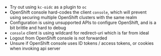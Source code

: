 * Try out using `kc-oidc` as a plugin to `oc`
* OpenShift console hard-codes the client `console`, which will prevent using securing multiple OpenShift clusters with the same realm
* Configuration is using unsupported APIs to configure OpenShift, and is a bit brittle and hard to debug
* `console` client is using wildcard for redirect-uri which is far from ideal
* Logout from OpenShift console is not forwarded
* Unsure if OpenShift console uses ID tokens / access tokens, or cookies when invoking api server